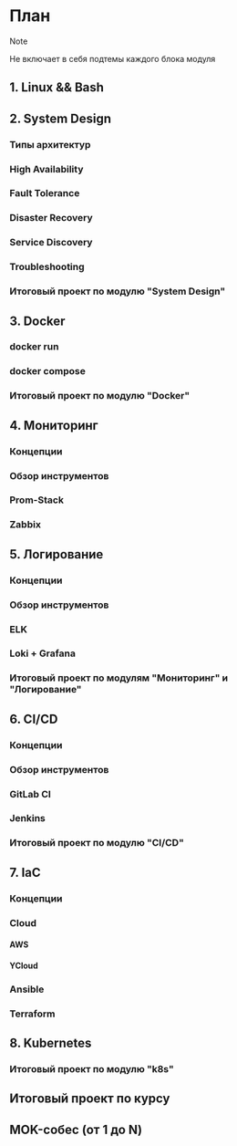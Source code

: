 # План
> [!NOTE]  
> Не включает в себя подтемы каждого блока модуля

## 1. Linux && Bash
## 2. System Design
### Типы архитектур
### High Availability
### Fault Tolerance
### Disaster Recovery
### Service Discovery
### Troubleshooting
### Итоговый проект по модулю "System Design"
## 3. Docker
### docker run
### docker compose
### Итоговый проект по модулю "Docker"
## 4. Мониторинг
### Концепции
### Обзор инструментов
### Prom-Stack
### Zabbix
## 5. Логирование
### Концепции
### Обзор инструментов
### ELK
### Loki + Grafana
### Итоговый проект по модулям "Мониторинг" и "Логирование"
## 6. CI/CD
### Концепции
### Обзор инструментов
### GitLab CI
### Jenkins
### Итоговый проект по модулю "CI/CD"
## 7. IaC
### Концепции
### Cloud
#### AWS
#### YCloud
### Ansible
### Terraform
## 8. Kubernetes
### Итоговый проект по модулю "k8s"

## Итоговый проект по курсу
## MOK-собес (от 1 до N)
